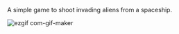 A simple game to shoot invading aliens from a spaceship.

![ezgif com-gif-maker](https://user-images.githubusercontent.com/79498496/202894514-6429392c-07be-458e-a024-404d253e783f.gif)
